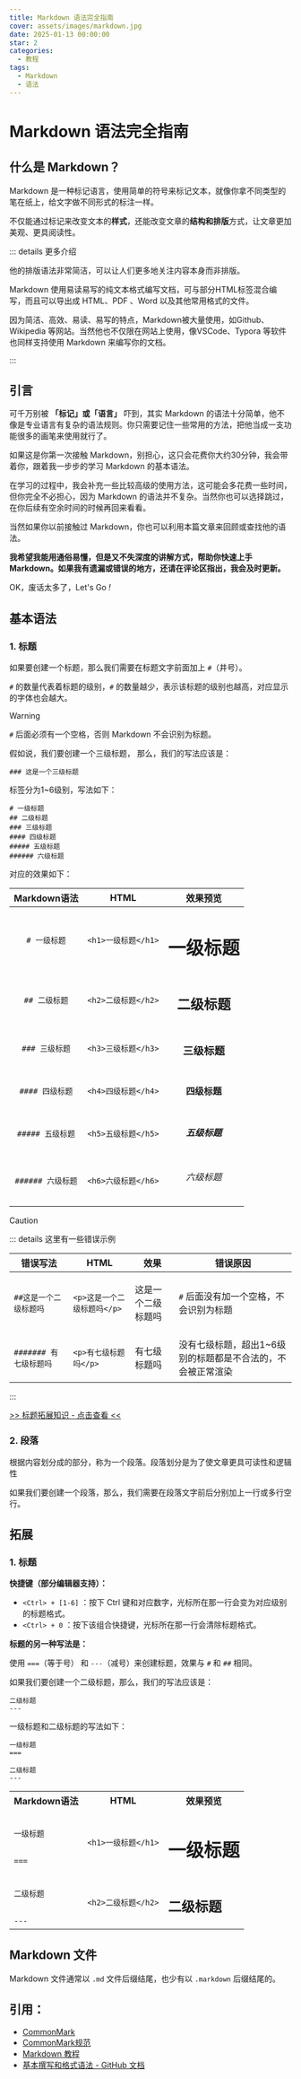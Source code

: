 ```yaml
---
title: Markdown 语法完全指南
cover: assets/images/markdown.jpg
date: 2025-01-13 00:00:00
star: 2
categories:
  - 教程
tags:
  - Markdown
  - 语法
---
```


# Markdown 语法完全指南

## 什么是 Markdown？
Markdown 是一种标记语言，使用简单的符号来标记文本，就像你拿不同类型的笔在纸上，给文字做不同形式的标注一样。

不仅能通过标记来改变文本的**样式**，还能改变文章的**结构和排版**方式，让文章更加美观、更具阅读性。

::: details 更多介绍

他的排版语法非常简洁，可以让人们更多地关注内容本身而非排版。

Markdown 使用易读易写的纯文本格式编写文档，可与部分HTML标签混合编写，而且可以导出成 HTML、PDF 、Word 以及其他常用格式的文件。

因为简洁、高效、易读、易写的特点，Markdown被大量使用，如Github、Wikipedia 等网站。当然他也不仅限在网站上使用，像VSCode、Typora 等软件也同样支持使用 Markdown 来编写你的文档。

:::

## 引言

可千万别被 **「标记」或「语言」** 吓到，其实 Markdown 的语法十分简单，他不像是专业语言有复杂的语法规则。你只需要记住一些常用的方法，把他当成一支功能很多的画笔来使用就行了。

如果这是你第一次接触 Markdown，别担心，这只会花费你大约30分钟，我会带着你，跟着我一步步的学习 Markdown 的基本语法。

在学习的过程中，我会补充一些比较高级的使用方法，这可能会多花费一些时间，但你完全不必担心，因为 Markdown 的语法并不复杂。当然你也可以选择跳过，在你后续有空余时间的时候再回来看看。

当然如果你以前接触过 Markdown，你也可以利用本篇文章来回顾或查找他的语法。

**我希望我能用通俗易懂，但是又不失深度的讲解方式，帮助你快速上手 Markdown。如果我有遗漏或错误的地方，还请在评论区指出，我会及时更新。**

OK，废话太多了，Let's Go *!*

## 基本语法

### **1. 标题**

如果要创建一个标题，那么我们需要在标题文字前面加上 `#`（井号）。

`#` 的数量代表着标题的级别，`#` 的数量越少，表示该标题的级别也越高，对应显示的字体也会越大。

> [!WARNING]
> 
> `#` 后面必须有一个空格，否则 Markdown 不会识别为标题。

假如说，我们要创建一个三级标题， 那么，我们的写法应该是：

```md:no-line-numbers
### 这是一个三级标题
```

标签分为1~6级别，写法如下：

```md:no-line-numbers
# 一级标题
## 二级标题
### 三级标题
#### 四级标题
##### 五级标题
###### 六级标题
```

对应的效果如下：

|   Markdown语法    |        HTML         |     效果预览      |
| :---------------: | :-----------------: | :---------------: |
|   `# 一级标题`    | `<h1>一级标题</h1>` | <h1>一级标题</h1> |
|   `## 二级标题`   | `<h2>二级标题</h2>` | <h2>二级标题</h2> |
|  `### 三级标题`   | `<h3>三级标题</h3>` | <h3>三级标题</h3> |
|  `#### 四级标题`  | `<h4>四级标题</h4>` | <h4>四级标题</h4> |
| `##### 五级标题`  | `<h5>五级标题</h5>` | <h5>五级标题</h5> |
| `###### 六级标题` | `<h6>六级标题</h6>` | <h6>六级标题</h6> |

> [!CAUTION]
> 
> ::: details 这里有一些错误示例
> 
> | 错误写法               | HTML                        | 效果                      | 错误原因                                                    |
> | ---------------------- | --------------------------- | ------------------------- | ----------------------------------------------------------- |
> | `##这是一个二级标题吗` | `<p>这是一个二级标题吗</p>` | <p>这是一个二级标题吗</p> | `#` 后面没有加一个空格，不会识别为标题                      |
> | `####### 有七级标题吗` | `<p>有七级标题吗</p>`       | <p>有七级标题吗</p>       | 没有七级标题，超出1~6级别的标题都是不合法的，不会被正常渲染 |
>
> :::
>

[>> 标题拓展知识 - 点击查看 <<](#_1-标题-1)


### **2. 段落**

根据内容划分成的部分，称为一个段落。段落划分是为了使文章更具可读性和逻辑性

如果我们要创建一个段落，那么，我们需要在段落文字前后分别加上一行或多行空行。



## 拓展

### 1. 标题

**快捷键（部分编辑器支持）：**

- `<Ctrl> + [1-6]` ：按下 Ctrl 键和对应数字，光标所在那一行会变为对应级别的标题格式。
- `<Ctrl> + 0` ：按下该组合快捷键，光标所在那一行会清除标题格式。

**标题的另一种写法是：**

使用 `===`（等于号） 和 `---`（减号）来创建标题，效果与 `#` 和 `##` 相同。

如果我们要创建一个二级标题，那么，我们的写法应该是：

```md:no-line-numbers
二级标题
---
```

一级标题和二级标题的写法如下：

```md:no-line-numbers
一级标题
===

二级标题
---
```


<table>
  <tr>
    <th>Markdown语法</th>
    <th>HTML</th>
    <th>效果预览</th>
  </tr>
  <tr>
    <td>
<code class="language-markdown">
一级标题
<br>
===
</code>
    </td>
    <td><code class="language-html">&lth1&gt一级标题&lt/h1&gt</code></td>
    <td><h1>一级标题</h1></td>
  </tr>
  <tr>
    <td>
<code class="language-markdown">
二级标题
<br>
---
</code>
    </td>
    <td><code class="language-html">&lth2&gt二级标题&lt/h2&gt</code></td>
    <td><h2>二级标题</h2></td>
  </tr>
</table>



## Markdown 文件

Markdown 文件通常以 `.md` 文件后缀结尾，也少有以 `.markdown` 后缀结尾的。

## 引用：

- [CommonMark](https://commonmark.org/)
- [CommonMark规范](https://spec.commonmark.org/)
- [Markdown 教程](https://markdown.com.cn/)
- [基本撰写和格式语法 - GitHub 文档](https://docs.github.com/zh/get-started/writing-on-github/getting-started-with-writing-and-formatting-on-github/basic-writing-and-formatting-syntax)